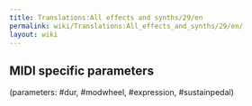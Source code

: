 ```yaml
---
title: Translations:All effects and synths/29/en
permalink: wiki/Translations:All_effects_and_synths/29/en/
layout: wiki
---
```


## MIDI specific parameters

(parameters: \#dur, \#modwheel, \#expression, \#sustainpedal)
